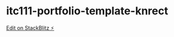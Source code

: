 # itc111-portfolio-template-knrect

[Edit on StackBlitz ⚡️](https://stackblitz.com/edit/itc111-portfolio-template-knrect)